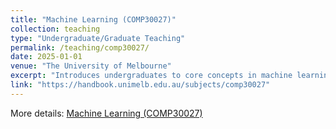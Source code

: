 ```yaml
---
title: "Machine Learning (COMP30027)"
collection: teaching
type: "Undergraduate/Graduate Teaching"
permalink: /teaching/comp30027/
date: 2025-01-01
venue: "The University of Melbourne"
excerpt: "Introduces undergraduates to core concepts in machine learning, emphasizing theoretical foundations, algorithmic thinking, and practical data analysis skills."
link: "https://handbook.unimelb.edu.au/subjects/comp30027"
---
```

More details: [Machine Learning (COMP30027)](https://handbook.unimelb.edu.au/subjects/comp30027)
